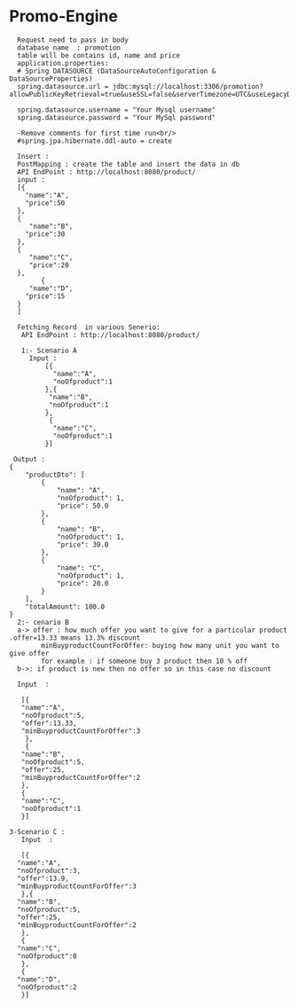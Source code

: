 # Promo-Engine
      Request need to pass in body
      database name  : promotion
      table will be contains id, name and price
      application.properties:
      # Spring DATASOURCE (DataSourceAutoConfiguration & DataSourceProperties)
      spring.datasource.url = jdbc:mysql://localhost:3306/promotion?allowPublicKeyRetrieval=true&useSSL=false&serverTimezone=UTC&useLegacyDatetimeCode=false

      spring.datasource.username = "Your Mysql username"
      spring.datasource.password = "Your MySql password"
   
      -Remove comments for first time run<br/>
      #spring.jpa.hibernate.ddl-auto = create
      
      Insert :
      PostMapping : create the table and insert the data in db
      API EndPoint : http://localhost:8080/product/
      input :
      [{
        "name":"A",
        "price":50
      },
      {
         "name":"B",
        "price":30
      },
      {
         "name":"C",
         "price":20
      },
            {
         "name":"D",
        "price":15
      }
      ]

      Fetching Record  in various Senerio:
       API EndPoint : http://localhost:8080/product/
       
       1:- Scenario A
         Input :
             [{
               "name":"A",
               "noOfproduct":1
             },{
              "name":"B",
              "noOfproduct":1
             },
              {
               "name":"C",
               "noOfproduct":1
             }]
 
     Output : 
    {
        "productDto": [
            {
                "name": "A",
                "noOfproduct": 1,
                "price": 50.0
            },
            {
                "name": "B",
                "noOfproduct": 1,
                "price": 30.0
            },
            {
                "name": "C",
                "noOfproduct": 1,
                "price": 20.0
            }
        ],
        "totalAmount": 100.0
    }
      2:- cenario B
      a-> offer : how much offer you want to give for a particular product .offer=13.33 means 13.3% discount
            minBuyproductCountForOffer: buying how many unit you want to give offer
            for example : if someone buy 3 product then 10 % off
      b->: if product is new then no offer so in this case no discount
      
      Input  : 
      
       [{
       "name":"A",
       "noOfproduct":5,
       "offer":13.33,
       "minBuyproductCountForOffer":3
        },
        {
       "name":"B",
       "noOfproduct":5,
       "offer":25,
       "minBuyproductCountForOffer":2
       },
       {
       "name":"C",
       "noOfproduct":1
       }]
       
    3-Scenario C :
       Input  :
       
       [{
      "name":"A",
      "noOfproduct":3,
      "offer":13.9,
      "minBuyproductCountForOffer":3
       },{
      "name":"B",
      "noOfproduct":5,
      "offer":25,
      "minBuyproductCountForOffer":2
       },
       {
      "name":"C",
      "noOfproduct":0
       },
       {
      "name":"D",
      "noOfproduct":2
       }]

